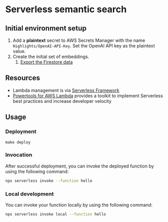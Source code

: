 # Serverless semantic search

## Initial environment setup

1. Add a **plaintext** secret to AWS Secrets Manager with the name `Highlights/OpenAI-API-Key`. Set the OpenAI API key as the plaintext value.
1. Create the initial set of embeddings.
   1. [Export the Firestore data](../../firebase/exporter/instructions.md)

## Resources

- Lambda management is via [Serverless Framework](https://www.serverless.com/framework/docs)
- [Powertools for AWS Lambda](https://docs.powertools.aws.dev/lambda/python/latest/) provides a toolkit to implement Serverless best practices and increase developer velocity

## Usage

### Deployment

```
make deploy
```

### Invocation

After successful deployment, you can invoke the deployed function by using the following command:

```bash
npx serverless invoke --function hello
```

### Local development

You can invoke your function locally by using the following command:

```bash
npx serverless invoke local --function hello
```
